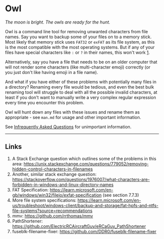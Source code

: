 # Owl

*The moon is bright. The owls are ready for the hunt.*

Owl is a command line tool for removing unwanted characters from file names.
Say you want to backup some of your files on to a memory stick. Most likely 
that memory stick uses `FAT32` or `exFAT` as its file system, as this is the 
most compatible with the most operating systems. But if any of your files 
have special characters like `:` or `?` in their names, this won't work 
[1](#links).

Alternatively, say you have a file that needs to be on an older computer 
that will not render some characters (like multi-character emoji) correctly 
(or you just don't like having emoji in a file name).

And what if you have either of these problems with potentially many files in 
a directory? Renaming every file would be tedious, and even the best bulk 
renaming tool will struggle to deal with all the possible invalid 
characters, at least if you don't want to manually write a very complex 
regular expression every time you encounter this problem.

Owl will hunt down any files with these issues and rename them as 
appropriate - see `man.md` for usage and other important information.

See [Infrequently Asked Questions](./iaq.md) for unimportant information.

---

## Links

1. A Stack Exchange question which outlines some of the problems in this area: <https://unix.stackexchange.com/questions/779052/removing-hidden-control-characters-in-filenames>
2. Another, similar stack exchange question: <https://stackoverflow.com/questions/1976007/what-characters-are-forbidden-in-windows-and-linux-directory-names>
3. FAT Specification: 
   <https://learn.microsoft.com/en-gb/windows/win32/fileio/exfat-specification> 
   (see section 7.7.3)
4. More file system specifications: <https://learn.microsoft.com/en-us/troubleshoot/windows-client/backup-and-storage/fat-hpfs-and-ntfs-file-systems?source=recommendations>
5. mmv: <https://github.com/rrthomas/mmv>
6. PathShortener: <https://github.com/ElectricRCAircraftGuy/eRCaGuy_PathShortener>
7. fuseblk-filename-fixer: <https://github.com/DDR0/fuseblk-filename-fixer>
